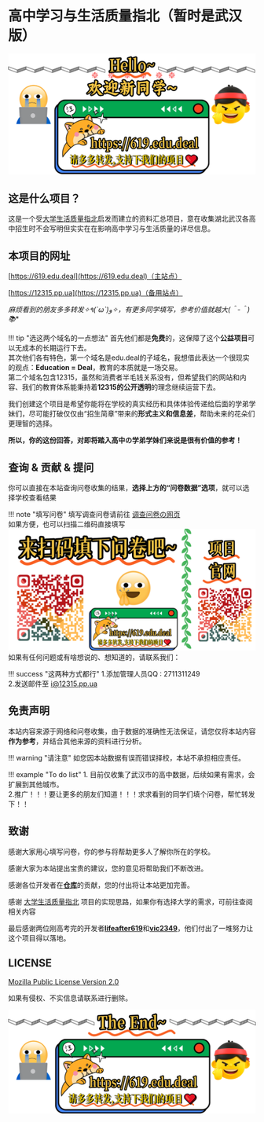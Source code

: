 # 高中学习与生活质量指北（暂时是武汉版）

![img](top.png)

## 这是什么项目？
这是一个受[大学生活质量指北](https://colleges.chat/)启发而建立的资料汇总项目，意在收集湖北武汉各高中招生时不会写明但实实在在影响高中学习与生活质量的详尽信息。

## 本项目的网址
[https://619.edu.deal](https://619.edu.deal)（主站点）

[https://12315.pp.ua](https://12315.pp.ua)（备用站点）

**麻烦看到的朋友多多转发✧٩(ˊωˋ*)و✧，有更多同学填写，参考价值就越大(＾-＾)📚**

!!! tip "选这两个域名的一点想法"
    首先他们都是**免费**的，这保障了这个**公益项目**可以无成本的长期运行下去。  
    其次他们各有特色，第一个域名是edu.deal的子域名，我想借此表达一个很现实的观点：**Education = Deal**，教育的本质就是一场交易。  
    第二个域名包含12315，虽然和消费者半毛钱关系没有，但希望我们的网站和内容、我们的教育体系能秉持着**12315的公开透明**的理念继续运营下去。

我们创建这个项目是希望你能将在学校的真实经历和具体体验传递给后面的学弟学妹们，尽可能打破仅仅由“招生简章”带来的**形式主义和信息差**，帮助未来的花朵们更理智的选择。

**所以，你的这份回答，对即将踏入高中の学弟学妹们来说是很有价值的参考！**

## 查询 & 贡献 & 提问
你可以直接在本站查询问卷收集的结果，**选择上方的“问卷数据”选项**，就可以选择学校查看结果

!!! note "填写问卷"
    填写调查问卷请前往 [调查问卷の网页](https://wj.qq.com/s2/22706796/81e3/)  
    如果方便，也可以扫描二维码直接填写  
    ![share](share.png)
如果有任何问题或有啥想说的、想知道的，请联系我们：

!!! success "这两种方式都行"
    1.添加管理人员QQ : 2711311249  
    2.发送邮件至 [i@12315.pp.ua](mailto:i@12315.pp.ua)

## 免责声明
本站内容来源于网络和问卷收集，由于数据的准确性无法保证，请您仅将本站内容**作为参考**，并结合其他来源的资料进行分析。

!!! warning "请注意"
    如您因本站数据有误而错误择校，本站不承担相应责任。

!!! example "To do list"
    1. 目前仅收集了武汉市的高中数据，后续如果有需求，会扩展到其他城市。  
    2.推广！！！要让更多的朋友们知道！！！求求看到的同学们填个问卷，帮忙转发下！！

## 致谢
感谢大家用心填写问卷，你的参与将帮助更多人了解你所在的学校。

感谢大家为本站提出宝贵的建议，您的意见将帮助我们不断改进。

感谢各位开发者在[**仓库**](https://github.com/vic2349/senior-school-guide)的贡献，您的付出将让本站更加完善。

感谢 [大学生活质量指北](https://colleges.chat/) 项目的实现思路，如果你有选择大学的需求，可前往查阅相关内容

最后感谢两位刚高考完的开发者[**lifeafter619**](https://66619.eu.org)和[**vic2349**](https://github.com/vic2349)，他们付出了一堆努力让这个项目得以落地。

## LICENSE 
[Mozilla Public License Version 2.0](https://www.mozilla.org/en-US/MPL/2.0/)

如果有侵权、不实信息请联系进行删除。

![end](end.png)